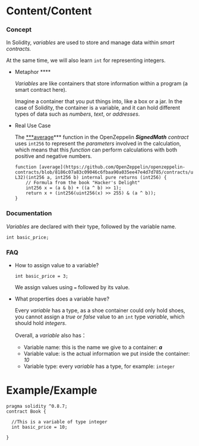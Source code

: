 # Content/Content

### Concept

In Solidity, *variables* are used to store and manage data within *smart contracts.*

At the same time, we will also learn `int` for representing integers.

- Metaphor ****
    
    *Variables* are like containers that store information within a program (a smart contract here). 
    
    Imagine a container that you put things into, like a box or a jar. In the case of Solidity, the container is a variable, and it can hold different types of data such as *numbers*, *text*, or *addresses*. 
    
- Real Use Case
    
    The [***average](https://github.com/OpenZeppelin/openzeppelin-contracts/blob/8186c07a83c09046c6fbaa90a035ee47e4d7d785/contracts/utils/math/SignedMath.sol#L28-L32)*** function in the OpenZeppelin ***SignedMath*** *contract* uses `int256` to represent the *parameters* involved in the calculation, which means that this *function* can perform calculations with both positive and negative numbers.
    
    ```solidity
    function [average](https://github.com/OpenZeppelin/openzeppelin-contracts/blob/8186c07a83c09046c6fbaa90a035ee47e4d7d785/contracts/utils/math/SignedMath.sol#L28-L32)(int256 a, int256 b) internal pure returns (int256) {
        // Formula from the book "Hacker's Delight"
        int256 x = (a & b) + ((a ^ b) >> 1);
        return x + (int256(uint256(x) >> 255) & (a ^ b));
    }
    ```
    

### Documentation

*Variables* are declared with their type, followed by the variable name.

```solidity
int basic_price;
```

### FAQ

- How to assign value to a variable?
    
    ```solidity
    int basic_price = 3;
    ```
    
    We assign values using `=` followed by its value. 
    
- What properties does a variable have?
    
    Every *variable* has a type, as a shoe container could only hold shoes, you cannot assign a *true* or *false* value to an `int` type *variable*, which should hold *integers*. 
    
    Overall, a *variable* also has：
    
    - Variable name: this is the name we give to a container: ***a***
    - Variable value: is the actual information we put inside the container: *10*
    - Variable type: every *variable* has a type, for example: `integer`

# Example/Example

```solidity
pragma solidity ^0.8.7;
contract Book {

  //This is a variable of type integer 
  int basic_price = 10;

}
```